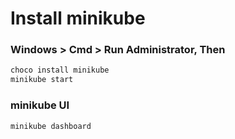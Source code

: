 # Install minikube
### Windows > Cmd > Run Administrator, Then
```cmd
choco install minikube
minikube start
```
### minikube UI
```cmd
minikube dashboard
```
